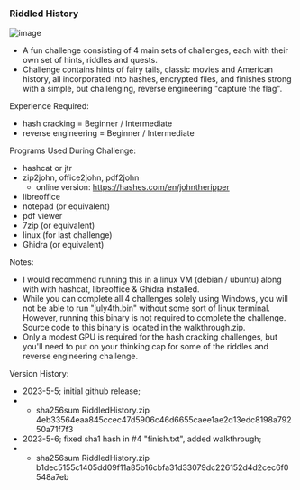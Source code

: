### Riddled History
![image](https://i.imgur.com/nBwtGaV.png)

- A fun challenge consisting of 4 main sets of challenges, each with their own set of hints, riddles and quests. 
- Challenge contains hints of fairy tails, classic movies and American history, all incorporated into hashes, encrypted files, and finishes strong with a simple, but challenging, reverse engineering "capture the flag".

Experience Required:
- hash cracking = Beginner / Intermediate
- reverse engineering = Beginner / Intermediate

Programs Used During Challenge:
- hashcat or jtr
- zip2john, office2john, pdf2john 
  - online version: https://hashes.com/en/johntheripper
- libreoffice
- notepad (or equivalent)
- pdf viewer
- 7zip (or equivalent)
- linux (for last challenge)
- Ghidra (or equivalent)

Notes:
- I would recommend running this in a linux VM (debian / ubuntu) along with with hashcat, libreoffice & Ghidra installed. 
- While you can complete all 4 challenges solely using Windows, you will not be able to run "july4th.bin" without some sort of linux terminal. However, running this binary is not required to complete the challenge. Source code to this binary is located in the walkthrough.zip.
- Only a modest GPU is required for the hash cracking challenges, but you'll need to put on your thinking cap for some of the riddles and reverse engineering challenge.

Version History:
- 2023-5-5; initial github release; 
- - sha256sum RiddledHistory.zip
4eb33564eaa845ccec47d5906c46d6655caee1ae2d13edc8198a79250a71f7f3
- 2023-5-6; fixed sha1 hash in #4 "finish.txt", added walkthrough; 
- - sha256sum RiddledHistory.zip b1dec5155c1405dd09f11a85b16cbfa31d33079dc226152d4d2cec6f0548a7eb
